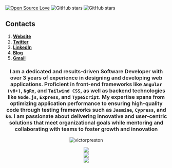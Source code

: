 
[![Open Source Love](https://img.shields.io/badge/Open%20Source-%E2%9D%A4-red.svg)](https://en.wikipedia.org/wiki/Open_source)
![GitHub stars](https://img.shields.io/github/stars/victorpreston?label=Stars&style=social)
![GitHub stars](https://img.shields.io/github/followers/victorpreston?label=Followers&style=social)


## Contacts
 1. <a href="https://victorpreston.vercel.app/" target="_blank">**Website**</a>
 2. [**Twitter**](https://twitter.com/_victorpreston)
 3. [**LinkedIn**](https://www.linkedin.com/in/victor-preston)
 5. [**Blog**](https://medium.com/@prestonvictor25)
 6. [**Gmail**](mailto:prestonvictor25@gmail.com)
 

<h3>
<p align="center" >
  <strong style="font-weight: 600;">
I am a dedicated and results-driven Software Developer with over 3 years of experience in designing and developing
web applications. Proficient in front-end frameworks like <code>Angular (v8+)</code>, <code>NgRx</code>, and <code>Tailwind CSS</code>, as well as backend technologies like <code>Node.js</code>, <code>Express</code>, and <code>TypeScript</code>. My expertise spans from optimizing application performance
to ensuring high-quality code through testing frameworks such as <code>Jasmine</code>, <code>Cypress</code>, and <code>k6</code>. I am passionate about
delivering innovative and user-centric solutions that meet organizational goals while mentoring and collaborating with
teams to foster growth and innovation
  </strong>
</p>
</h3>

<p align="center"> 
  <img src="https://github-readme-stats.vercel.app/api?username=victorpreston&custom_title=vp's%20GitHub%20statistics&show_icons=true&theme=shadow_green&rank_icon=percentile&include_all_commits=true&theme=transparent" alt="victorpreston" />
</p>



<p align="center">
  <a href="https://skillicons.dev">
    <img src="https://skillicons.dev/icons?i=html,css,js,c,bash,django" /></br>
    <img src="https://skillicons.dev/icons?i=git,java,python,postgres,react,prisma,mysql,nextjs" /></br>
    <img src="https://skillicons.dev/icons?i=aws,azure,nodejs,nuxtjs,angular,nextjs,firebase,typescript,linux,jest,flutter,dart" />  
  </a></p>


